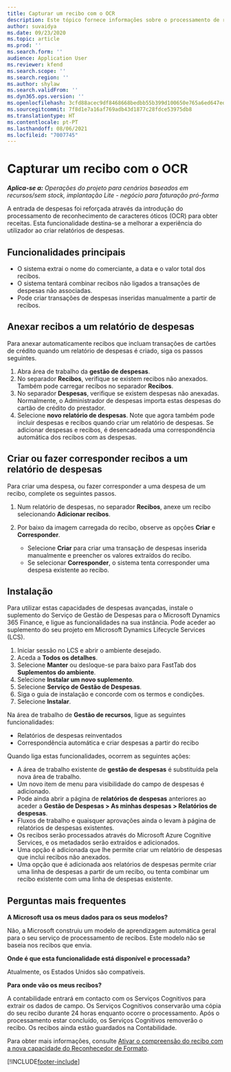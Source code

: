 ```yaml
---
title: Capturar um recibo com o OCR
description: Este tópico fornece informações sobre o processamento de reconhecimento de caracteres óticos (OCR) para obter recibos.
author: suvaidya
ms.date: 09/23/2020
ms.topic: article
ms.prod: ''
ms.search.form: ''
audience: Application User
ms.reviewer: kfend
ms.search.scope: ''
ms.search.region: ''
ms.author: shylaw
ms.search.validFrom: ''
ms.dyn365.ops.version: ''
ms.openlocfilehash: 3cfd88acec9df8468668bedbb55b399d100650e765a6ed647ed528ecca9f1554
ms.sourcegitcommit: 7f8d1e7a16af769adb43d1877c28fdce53975db8
ms.translationtype: HT
ms.contentlocale: pt-PT
ms.lasthandoff: 08/06/2021
ms.locfileid: "7007745"
---
```

# <a name="capture-a-receipt-using-ocr"></a>Capturar um recibo com o OCR

_**Aplica-se a:** Operações do projeto para cenários baseados em recursos/sem stock, implantação Lite - negócio para faturação pró-forma_

A entrada de despesas foi reforçada através da introdução do processamento de reconhecimento de caracteres óticos (OCR) para obter receitas. Esta funcionalidade destina-se a melhorar a experiência do utilizador ao criar relatórios de despesas.

## <a name="key-features"></a>Funcionalidades principais

- O sistema extrai o nome do comerciante, a data e o valor total dos recibos.
- O sistema tentará combinar recibos não ligados a transações de despesas não associadas.
- Pode criar transações de despesas inseridas manualmente a partir de recibos.

## <a name="attach-receipts-to-an-expense-report"></a>Anexar recibos a um relatório de despesas

Para anexar automaticamente recibos que incluam transações de cartões de crédito quando um relatório de despesas é criado, siga os passos seguintes.

  1. Abra área de trabalho da **gestão de despesas**.
  2. No separador **Recibos**, verifique se existem recibos não anexados. Também pode carregar recibos no separador **Recibos**.
  3. No separador **Despesas**, verifique se existem despesas não anexadas. Normalmente, o Administrador de despesas importa estas despesas do cartão de crédito do prestador.
  4. Selecione **novo relatório de despesas**. Note que agora também pode incluir despesas e recibos quando criar um relatório de despesas. Se adicionar despesas e recibos, é desencadeada uma correspondência automática dos recibos com as despesas.

## <a name="create-or-match-receipts-to-an-expense-report"></a>Criar ou fazer corresponder recibos a um relatório de despesas
Para criar uma despesa, ou fazer corresponder a uma despesa de um recibo, complete os seguintes passos.

  1. Num relatório de despesas, no separador **Recibos**, anexe um recibo selecionando **Adicionar recibos**.
  2. Por baixo da imagem carregada do recibo, observe as opções **Criar** e **Corresponder**.

      - Selecione **Criar** para criar uma transação de despesas inserida manualmente e preencher os valores extraídos do recibo.
      - Se selecionar **Corresponder**, o sistema tenta corresponder uma despesa existente ao recibo.

## <a name="installation"></a>Instalação

Para utilizar estas capacidades de despesas avançadas, instale o suplemento do Serviço de Gestão de Despesas para o Microsoft Dynamics 365 Finance, e ligue as funcionalidades na sua instância. Pode aceder ao suplemento do seu projeto em Microsoft Dynamics Lifecycle Services (LCS).

1. Iniciar sessão no LCS e abrir o ambiente desejado.
2. Aceda a **Todos os detalhes**.
3. Selecione **Manter** ou desloque-se para baixo para FastTab dos **Suplementos do ambiente**.
4. Selecione **Instalar um novo suplemento**.
5. Selecione **Serviço de Gestão de Despesas**.
6. Siga o guia de instalação e concorde com os termos e condições.
7. Selecione **Instalar**.

Na área de trabalho de **Gestão de recursos**, ligue as seguintes funcionalidades:

- Relatórios de despesas reinventados
- Correspondência automática e criar despesas a partir do recibo

Quando liga estas funcionalidades, ocorrem as seguintes ações:

- A área de trabalho existente de **gestão de despesas** é substituída pela nova área de trabalho.
- Um novo item de menu para visibilidade do campo de despesas é adicionado.
- Pode ainda abrir a página de **relatórios de despesas** anteriores ao aceder a **Gestão de Despesas > As minhas despesas > Relatórios de despesas**.
- Fluxos de trabalho e quaisquer aprovações ainda o levam à página de relatórios de despesas existentes.
- Os recibos serão processados através do Microsoft Azure Cognitive Services, e os metadados serão extraídos e adicionados.
- Uma opção é adicionada que lhe permite criar um relatório de despesas que inclui recibos não anexados.
- Uma opção que é adicionada aos relatórios de despesas permite criar uma linha de despesas a partir de um recibo, ou tenta combinar um recibo existente com uma linha de despesas existente.

## <a name="frequently-asked-questions"></a>Perguntas mais frequentes

**A Microsoft usa os meus dados para os seus modelos?**

Não, a Microsoft construiu um modelo de aprendizagem automática geral para o seu serviço de processamento de recibos. Este modelo não se baseia nos recibos que envia.

**Onde é que esta funcionalidade está disponível e processada?**

Atualmente, os Estados Unidos são compatíveis.

**Para onde vão os meus recibos?**

A contabilidade entrará em contacto com os Serviços Cognitivos para extrair os dados de campo. Os Serviços Cognitivos conservarão uma cópia do seu recibo durante 24 horas enquanto ocorre o processamento. Após o processamento estar concluído, os Serviços Cognitivos removerão o recibo. Os recibos ainda estão guardados na Contabilidade.

Para obter mais informações, consulte [Ativar o compreensão do recibo com a nova capacidade do Reconhecedor de Formato](https://azure.microsoft.com/blog/enable-receipt-understanding-with-form-recognizer-s-new-capability/).


[!INCLUDE[footer-include](../includes/footer-banner.md)]
